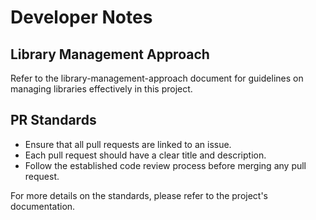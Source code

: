 # Developer Notes

## Library Management Approach
Refer to the library-management-approach document for guidelines on managing libraries effectively in this project.

## PR Standards
- Ensure that all pull requests are linked to an issue.
- Each pull request should have a clear title and description.
- Follow the established code review process before merging any pull request.

For more details on the standards, please refer to the project's documentation.